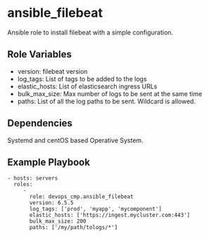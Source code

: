 ansible_filebeat
=========

Ansible role to install filebeat with a simple configuration.


Role Variables
--------------

- version: filebeat version
- log_tags: List of tags to be added to the logs
- elastic_hosts: List of elasticsearch ingress URLs
- bulk_max_size: Max number of logs to be sent at the same time
- paths: List of all the log paths to be sent. Wildcard is allowed.

Dependencies
------------

Systemd and centOS based Operative System.

Example Playbook
----------------

    - hosts: servers
      roles:
         -
           role: devops_cmp.ansible_filebeat
           version: 6.5.5
           log_tags: ['prod', 'myapp', 'mycomponent']
           elastic_hosts: ['https://ingest.mycluster.com:443']
           bulk_max_size: 200
           paths: ['/my/path/tologs/*']
